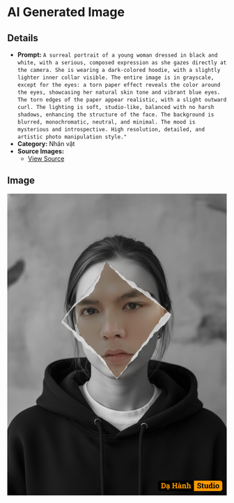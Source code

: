# AI Generated Image

## Details
- **Prompt:** `A surreal portrait of a young woman dressed in black and white, with a serious, composed expression as she gazes directly at the camera. She is wearing a dark-colored hoodie, with a slightly lighter inner collar visible. The entire image is in grayscale, except for the eyes: a torn paper effect reveals the color around the eyes, showcasing her natural skin tone and vibrant blue eyes. The torn edges of the paper appear realistic, with a slight outward curl. The lighting is soft, studio-like, balanced with no harsh shadows, enhancing the structure of the face. The background is blurred, monochromatic, neutral, and minimal. The mood is mysterious and introspective. High resolution, detailed, and artistic photo manipulation style."`
- **Category:** Nhân vật
- **Source Images:**
  - [View Source](https://raw.githubusercontent.com/lenzcomvth/ImageLibrary/main/Male.png)

## Image
![AI Generated Image](./image-2025-10-06T21-29-22-401Z-fyr64.png)
